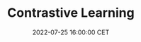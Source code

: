 ---
title: "Contrastive Learning"
date: 2022-07-25 16:00:00 CET
categories: meetup 
links:
    "Springer": "https://link.springer.com/chapter/10.1007/978-3-031-16440-8_33"
location: V-01-020
logo: /assets/Picture1.png
talks:
- title: "Contrastive learning for echocardiographic view integration"
  speaker:
    name: "Li-Hsin Cheng"
    twitter: 
    github: 
  abstract: |
    In this work, we aimed to tackle the challenge of fusing information from multiple echocardiographic views, mimicking cardiologists making diagnoses with an integrative approach. We proposed intra-subject and inter-subject contrastive losses with varying margin to encode heterogeneous input views to a shared view-invariant and objective-relevant feature space, where feature fusion can be facilitated. The result demonstrated that the contrastive losses successfully improved the integration of complementary information from the input views.
---
